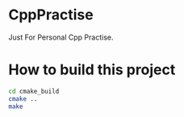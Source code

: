 # CppPractise
Just For Personal Cpp Practise.

# How to build this project
```bash
cd cmake_build
cmake ..
make
```